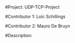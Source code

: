 #Project:       UDP-TCP-Project

#Contributor 1: Loïc Schillings

#Contributor 2: Mauro De Bruyn

#Description:   
